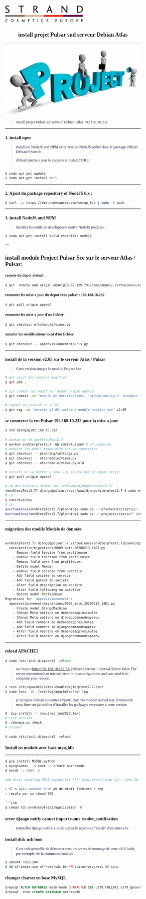![flux](images/logo.png)

## <center> install projet Pulsar sud serveur Debian Atlas </center>

---


![projet](images/mens_project.jpg)



>  install projet Pulsar sur serveur Debian Atlas 192.168.10.232

---
<div class="pagebreak"> </div>


### 1. install npm
> Installion NodeJS and NPM
cette version NodeJS utilisé dans le package officiel Debian 9 Stretch .

> d'abord mettre a jour le systeme et install CURL:

```sh

$ sudo apt-get update
$ sudo apt-get install curl

```

---
<div class="pagebreak"> </div>

### 2. Ajout du package repository of NodeJS 8.x  :

```sh
$ curl -sL https://deb.nodesource.com/setup_8.x | sudo -E bash -

```


---
<div class="pagebreak"> </div>

### 3.  install NodeJS and NPM

> installer les outils de development  native NodeJS modules :

```sh
$ sudo apt-get install build-essential nodejs
```


<div class="pagebreak"> </div>
---


## install module Project Pulsar Sce sur le serveur Atlas / Pulsar:

#### remote  du depot distant :

```sh
$ git  remote add origin abdel@10.69.129.79:/home/abdel/.virtualenvs/envGterp/planning/

```

#### remonter les mise a jour du depot vers pulsar : 192.168.10.232


```py
$ git pull origin appro2

```

#### remonter les mise a jour d'un fichier '

```sh
$ git checkout ofschedule/views.py

```

#### annuler les modifications local d'un fichier '

```sh
$ git checkout -- approvisionnement/urls.py

```


---
<div class="pagebreak"> </div>


### install de la version v2.05 sur le serveur Atlas / Pulsar

> Cette version integre le module Project Sce

```sh
# git ajout des sources modifier
$ git add .

# git commit les modif sur depot origin appro2
$ git commit -am "module de notifications  'django-notify-x' integrer "

# taguer la version en v2.05
$ git tag -am "version v2.05 incluant module project sce" v2.05

```

### se connecter la vm Pulsar 192.168.10.232 pour la mise a jour

```sh
$ ssh django@192.168.10.232

# workon en VE envGterpTest2.7
$ workon envGterpTest2.7  && cdvirtualenv # cd planning
# annuler les modif temporaire sur ce repertoire
$ git checkout -- planning/settings.py
$ git checkout -- ofschedule/views.py
$ git checkout -- ofschedule/views.py.old

# ensuite on va mettre a jour les source par le depot origin
$ git pull origin appro2

# cp des fichiers static sur /var/www/django/envtest2.7/
(envGterpTest2.7) django@pulsar://var/www/django/gterptest2.7 $ sudo mv static static.old
# cd
$ cdvirtualenv
# cp
$virtualenvs/envGterpTest2.7/planning$ sudo cp -r ofschedule/static/*  /var/www/django/gterptest2.7/static/
$virtualenvs/envGterpTest2.7/planning$ sudo cp -r projects/static/* /var/www/django/gterptest2.7/static/
```


---
<div class="pagebreak"> </div>

### migration des modifs Modele de données

```sh

envGterpTest2.7) django@pulsar:~/.virtualenvs/envGterpTest2.7/planning$ ./manage.py  makemigrations Migrations for 'profile':
  core/profile/migrations/0009_auto_20200213_1401.py
    - Remove field Service from profileuser
    - Remove field fonction from profileuser
    - Remove field user from profileuser
    - Delete model Member
    - Remove field societe from uprofile
    - Add field societe to service
    - Add field parent to societe
    - Alter field description on societe
    - Alter field following on uprofile
    - Delete model ProfileUser
Migrations for 'approvisionnement':
  approvisionnement/migrations/0002_auto_20200213_1401.py
    - Create model DjangoMachine
    - Change Meta options on demandeapprosimulee
    - Change Meta options on djangocommandeapprov
    - Add field comment to demandeapprosimulee
    - Add field comment to djangocommandeapprov
    - Alter field machine on demandeapprosimulee
    - Alter field machine on djangocommandeapprov


```


---
<div class="pagebreak"> </div>

### reload APACHE2

```py
$ sudo /etc/init.d/apache2  reload

```

> sur https://http://192.168.10.232:92/
> j'obtiens l'erreur :
> Internal Server Error
The server encountered an internal error or misconfiguration and was unable to complete your request.


```sh
$ less /etc/apache2/sites-enabled/gterptest2.7.conf
$ sudo less -10  /var/log/apache2/error.log

```

> je recupere l'erreur suivantes
> ImportError: No module named rest_framework
> mais bine sur jai oublier d'installer les packages necessaire a cette version


```sh
$  pip install -r requires_jan2020.text
# test version
$ ./manage.py check
# reload

$ sudo /etc/init.d/apache2  reload

```

### Install en module avec base mysqldb
---
```sh
$ pip install MySQL-python
$ mysqladmin  -u root -p create mashroodb
$ mysql -u root -p

### error handling WSGI exceptioni !!!! wsgi:error] wsgi.py", line 26, in <module> application = get_wsgi_application()

> il s'agit souvent d'un pb de droit fichiers / rep
> resolu par un chmod 755

```csh
$ chmod 755 envGterpTest2/application -R
```
### error django notify cannot import name render_notification
> reinstaller django-notify-x
> ou le copier le repertoire "notify" d'un autre env


### install disk usb boot

> Il est indispensable de démonter tous les points de montage de cette clé à l'aide, par exemple, de la commande umount


```py
$ umount /dev/sdd
$ dd if=image.iso of=/dev/sdx bs=4M status=progress && sync
```

### changer charset en base MySQL
```sql
$>mysql ALTER DATABASE mashroodb CHARACTER SET utf8 COLLATE utf8_general_ci;
$>mysql  show create database mashroodb
```


<style>
h1 {
  text-align:center;
}

body {
      //font-family: Verdana, Helvetica, sans-serif;
      font-family: Times, Times New Roman, serif;
      font-size:12px;
      margin: 0px;
      padding: Opx
      }

p, table {
      color: #2A223A;
      font-family: Georgia, "Times New Roman", serif;
  }


ol li, ul li {
  color: #1111FF;
  text-style:bold;
  background-color:#FFFFF;
  border-color:#f6bf01;
  font-size: 13px;
  line-height:1.77;
}

.event-color-red{
  background-color:red;
  color:white;
  display:block;
  text-align: center;
}

.event-color-green{
  background-color:green;
  color:white;
  display:block;
  text-align: center;
}

.event-color-yellow{
  background-color:yellow;
  color:black;
  display:block;
  text-align: center;
}
////////////////
// STATUT COLOR
////////////////


.status-color-red{
  background-color:red;
  color:white;
  display:block;
  text-align: center;
}


.status-color-yellow{
  background-color:yellow;
  color:black;
  display:block;
  text-align: center;
}


.status-color-green{
  background-color:green;
  color:white;
  display:block;
  text-align: center;
}

.status-color-blue{
  background-color:blue;
  color:white;
  display:block;
  text-align: center;
}

.status-color-grey{
  background-color:grey;
  color: white;
  display:block;
  text-align: center;
}


.status-color-orange{
  background-color:#FFA500;
  color:white;
  display:block;
  text-align: center;
}


.status-color-apple{
  background-color:#8db600;
  color:white;
  display:block;
  text-align: center;
}


.pagebreak
{
	page-break-after: always;
}
</style>
